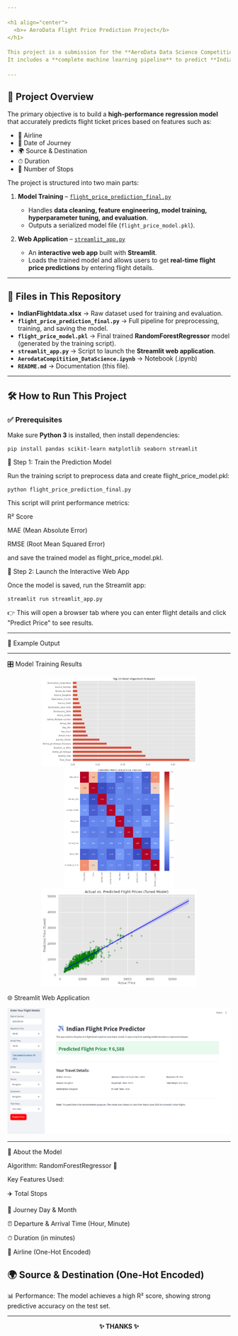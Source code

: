 ```yaml
---

<h1 align="center">
  <b>✈️ AeroData Flight Price Prediction Project</b>
</h1>

This project is a submission for the **AeroData Data Science Competition**.  
It includes a **complete machine learning pipeline** to predict **Indian domestic flight prices** and an **interactive web application** to demonstrate the model's performance.  

---
```


## 🚀 Project Overview  

The primary objective is to build a **high-performance regression model** that accurately predicts flight ticket prices based on features such as:  

- 🛫 Airline  
- 📅 Date of Journey  
- 🌍 Source & Destination  
- ⏱ Duration  
- 🔁 Number of Stops  

The project is structured into two main parts:  

1. **Model Training** – [`flight_price_prediction_final.py`](flight_price_prediction_final.py.py)  
   - Handles **data cleaning, feature engineering, model training, hyperparameter tuning, and evaluation**.  
   - Outputs a serialized model file (`flight_price_model.pkl`).  

2. **Web Application** – [`streamlit_app.py`](./streamlit_app.py)  
   - An **interactive web app** built with **Streamlit**.  
   - Loads the trained model and allows users to get **real-time flight price predictions** by entering flight details.  

---

## 📂 Files in This Repository  

- **IndianFlightdata.xlsx** → Raw dataset used for training and evaluation.  
- **`flight_price_prediction_final.py`** → Full pipeline for preprocessing, training, and saving the model.  
- **`flight_price_model.pkl`** → Final trained **RandomForestRegressor** model (generated by the training script).  
- **`streamlit_app.py`** → Script to launch the **Streamlit web application**.
- **`AerodataCompitition_DataScience.ipynb`** → Notebook (.ipynb)
- **`README.md`** → Documentation (this file).  

---

## 🛠️ How to Run This Project  

### ✅ Prerequisites  

Make sure **Python 3** is installed, then install dependencies:  

```
pip install pandas scikit-learn matplotlib seaborn streamlit
```

📌 Step 1: Train the Prediction Model

Run the training script to preprocess data and create flight_price_model.pkl:
```
python flight_price_prediction_final.py
```

This script will print performance metrics:

R² Score

MAE (Mean Absolute Error)

RMSE (Root Mean Squared Error)

and save the trained model as flight_price_model.pkl.

📌 Step 2: Launch the Interactive Web App

Once the model is saved, run the Streamlit app:
```
streamlit run streamlit_app.py
```
👉 This will open a browser tab where you can enter flight details and click "Predict Price" to see results.

---
📸 Example Output

---

🎛 Model Training Results

<p align="center">
  <img src="Img/Top 20 Most Important Features.png" width="350" alt="Top 20 Most Important Features.png" />
  <img src="Img/Correlation Matrix of Numerical Features.png" width="250" alt="Heat Map" />
  <img src="Img/Actual vs. Predicted Flight Prices (Tuned Model).png" width="350" alt="Actual vs. Predicted Flight Prices (Tuned Model).png" />
</p>

🌐 Streamlit Web Application

<img src="Screenshot 2025-09-16 092556.png" />

---

🤖 About the Model

Algorithm: RandomForestRegressor 🌲

Key Features Used:

✈️ Total Stops

📅 Journey Day & Month

⏰ Departure & Arrival Time (Hour, Minute)

⏱ Duration (in minutes)

🛫 Airline (One-Hot Encoded)

🌍 Source & Destination (One-Hot Encoded)
--
📊 Performance:
The model achieves a high R² score, showing strong predictive accuracy on the test set.

---

<p align="center">
  <b>✨ THANKS ✨</b>
</p>

